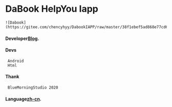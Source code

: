#  **DaBook** HelpYou Iapp
    ![Dabook](https://gitee.com/chencyhyy/DabookIAPP/raw/master/38f1ebef5ad868e77cd616d4f3f48ab8_w648_h365_s143.jpg)
#### Developer[Blog](http://chan.386210.xyz/).
#### Devs
     Android
     Html
#### Thank
     BlueMorningStudio 2020
#### Language[zh-cn](https://gitee.com/chencyhyy/DabookIAPP).


